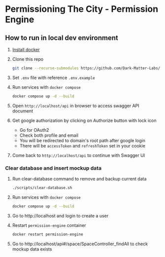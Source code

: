 # Permissioning The City - Permission Engine

## How to run in local dev environment

1. [Install docker](https://docs.docker.com/engine/install/)
1. Clone this repo

   ```bash
   git clone --recurse-submodules https://github.com/Dark-Matter-Labs/permissioning-city-engine.git
   ```

1. Set `.env` file with reference `.env.example`

1. Run services with `docker compose`

   ```bash
   docker compose up -d --build
   ```

1. Open `http://localhost/api` in browser to access swagger API document
1. Get google authorization by clicking on Authorize button with lock icon
   - Go for OAuth2
   - Check both profile and email
   - You will be redirected to domain's root path after google login
   - There will be `accessToken` and `refreshToken` set in your cookie
1. Come back to `http://localhost/api` to continue with Swagger UI

### Clear database and insert mockup data

1. Run clear-database command to remove and backup current data

   ```bash
   ./scripts/clear-database.sh
   ```

1. Run services with `docker compose`

   ```bash
   docker compose up -d --build
   ```

1. Go to http://localhost and login to create a user
1. Restart `permission-engine` container

   ```bash
   docker restart permission-engine
   ```

1. Go to http://localhost/api#/space/SpaceController_findAll to check mockup data exists
